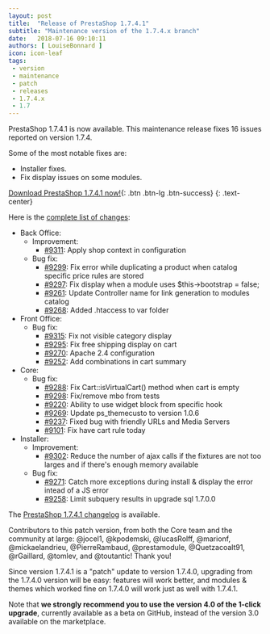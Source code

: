 ```yaml
---
layout: post
title:  "Release of PrestaShop 1.7.4.1"
subtitle: "Maintenance version of the 1.7.4.x branch"
date:   2018-07-16 09:10:11
authors: [ LouiseBonnard ]
icon: icon-leaf
tags:
 - version
 - maintenance
 - patch
 - releases
 - 1.7.4.x
 - 1.7
---
```


PrestaShop 1.7.4.1 is now available. This maintenance release fixes 16 issues reported on version 1.7.4.

Some of the most notable fixes are:

* Installer fixes.
* Fix display issues on some modules.


[Download PrestaShop 1.7.4.1 now!](https://www.prestashop.com/en/download){: .btn .btn-lg .btn-success}
{: .text-center}


Here is the [complete list of changes](https://github.com/PrestaShop/PrestaShop/milestone/40?closed=1):
    
- Back Office:
  - Improvement:
    - [#9311](https://github.com/PrestaShop/PrestaShop/pull/9311): Apply shop context in configuration
  - Bug fix:
    - [#9299](https://github.com/PrestaShop/PrestaShop/pull/9299): Fix error while duplicating a product when catalog specific price rules are stored
    - [#9297](https://github.com/PrestaShop/PrestaShop/pull/9297): Fix display when a module uses $this->bootstrap = false;
    - [#9261](https://github.com/PrestaShop/PrestaShop/pull/9261): Update Controller name for link generation to modules catalog
    - [#9268](https://github.com/PrestaShop/PrestaShop/pull/9268): Added .htaccess to var folder
- Front Office:
  - Bug fix:
    - [#9315](https://github.com/PrestaShop/PrestaShop/pull/9315): Fix not visible category display
    - [#9295](https://github.com/PrestaShop/PrestaShop/pull/9295): Fix free shipping display on cart
    - [#9270](https://github.com/PrestaShop/PrestaShop/pull/9270): Apache 2.4 configuration
    - [#9252](https://github.com/PrestaShop/PrestaShop/pull/9252): Add combinations in cart summary
- Core:
  - Bug fix:
    - [#9288](https://github.com/PrestaShop/PrestaShop/pull/9288): Fix Cart::isVirtualCart() method when cart is empty
    - [#9298](https://github.com/PrestaShop/PrestaShop/pull/9298): Fix/remove mbo from tests
    - [#9220](https://github.com/PrestaShop/PrestaShop/pull/9220): Ability to use widget block from specific hook
    - [#9269](https://github.com/PrestaShop/PrestaShop/pull/9269): Update ps_themecusto to version 1.0.6
    - [#9237](https://github.com/PrestaShop/PrestaShop/pull/9237): Fixed bug with friendly URLs and Media Servers
    - [#9101](https://github.com/PrestaShop/PrestaShop/pull/9101): Fix have cart rule today
- Installer:
  - Improvement:
    - [#9302](https://github.com/PrestaShop/PrestaShop/pull/9302): Reduce the number of ajax calls if the fixtures are not too larges and if there's enough memory available
  - Bug fix:
    - [#9271](https://github.com/PrestaShop/PrestaShop/pull/9271): Catch more exceptions during install & display the error intead of a JS error
    - [#9258](https://github.com/PrestaShop/PrestaShop/pull/9258): Limit subquery results in upgrade sql 1.7.0.0


The [PrestaShop 1.7.4.1 changelog](https://download.prestashop.com/download/releases/changelog_1.7.4.1.txt) is available.

Contributors to this patch version, from both the Core team and the community at large: @jocel1, @kpodemski, @lucasRolff, @marionf, @mickaelandrieu, @PierreRambaud, @prestamodule, @Quetzacoalt91, @rGaillard, @tomlev, and @toutantic! Thank you!

Since version 1.7.4.1 is a "patch" update to version 1.7.4.0, upgrading from the 1.7.4.0 version will be easy: features will work better, and modules & themes which worked fine on 1.7.4.0 will work just as well with 1.7.4.1.

Note that **we strongly recommend you to use the version 4.0 of the 1-click upgrade**, currently available as a beta on GitHub, instead of the version 3.0 available on the marketplace.

